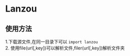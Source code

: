 # Lanzou
## 使用方法
1.下载源文件,在同一目录下可以  `import lanzou`  
2. 使用file(url[,key])可以解析文件,filer(url[,key])解析文件夹
